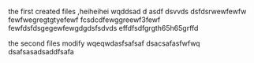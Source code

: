 the first created files ,heiheihei 
wqddsad 
d asdf dsvvds
dsfdsrwewfewfw 
fewfwegregtgtyefewf
fcsdcdfewggreewf3fewf
fewfdsfdsgegewfewgdgdsfsdvds
effdfsdfgrgth65h65grffd

the second files modify
wqeqwdasfsafsaf
dsacsafasfwfwq
dsafsasadsaddfsafa

